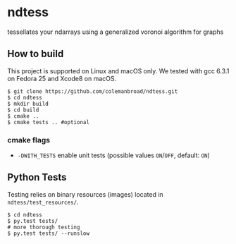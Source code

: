 # ndtess 

tessellates your ndarrays using a generalized voronoi algorithm for graphs

## How to build

This project is supported on Linux and macOS only. We tested with gcc 6.3.1 on Fedora 25 and Xcode8 on macOS.

```
$ git clone https://github.com/colemanbroad/ndtess.git
$ cd ndtess
$ mkdir build
$ cd build
$ cmake ..
$ cmake tests .. #optional
```

### cmake flags

- `-DWITH_TESTS` enable unit tests (possible values `ON`/`OFF`, default: `ON`)

## Python Tests

Testing relies on binary resources (images) located in `ndtess/test_resources/`.

```
$ cd ndtess
$ py.test tests/
# more thorough testing
$ py.test tests/ --runslow
```